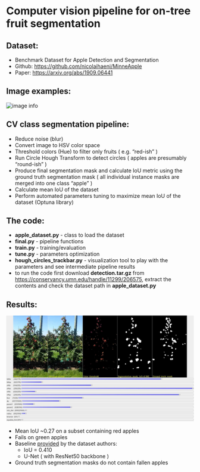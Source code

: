 # Computer vision pipeline for on-tree fruit segmentation 

## Dataset: 
 - Benchmark Dataset for Apple Detection and Segmentation
 - Github: https://github.com/nicolaihaeni/MinneApple 
 - Paper: https://arxiv.org/abs/1909.06441 


## Image examples:
![image info](https://github.com/nicolaihaeni/MinneApple/raw/master/imgs/concept.png)


## CV class segmentation pipeline: 
 - Reduce noise (blur)
 - Convert image to HSV color space
 - Threshold colors (Hue) to filter only fruits ( e.g. “red-ish” )
 - Run Circle Hough Transform to detect circles ( apples are presumably “round-ish” )
 - Produce final segmentation mask and calculate IoU metric using the ground truth segmentation mask ( all individual instance masks are merged into one class “apple” )
 - Calculate mean IoU of the dataset
 - Perform automated parameters tuning to maximize mean IoU of the dataset (Optuna library)

 ## The code:
 - **apple_dataset.py** - class to load the dataset
 - **final.py** - pipeline functions
 - **train.py** - training/evaluation
 - **tune.py** - parameters optimization
 - **hough_circles_trackbar.py** - visualization tool to play with the parameters and see intermediate pipeline results
 - to run the code first download **detection.tar.gz** from https://conservancy.umn.edu/handle/11299/206575, extract the contents and check the dataset path in **apple_dataset.py**

 ## Results:
  ![image](pipeline_results.jpg)
  - Mean IoU ~0.27 on a subset containing red apples
  - Fails on green apples
  - Baseline [provided](https://github.com/nicolaihaeni/MinneApple) by the dataset authors: 
    - IoU = 0.410
    - U-Net ( with ResNet50 backbone )
  - Ground truth segmentation masks do not contain fallen apples

  
 
